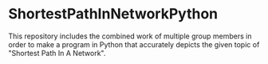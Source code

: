 # ShortestPathInNetworkPython
This repository includes the combined work of multiple group members in order to make a program in Python that accurately depicts the given topic of "Shortest Path In A Network".
